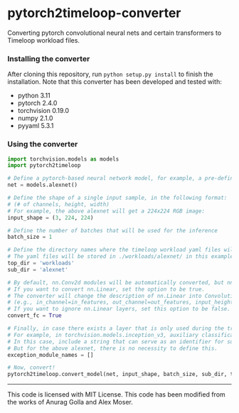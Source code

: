 # pytorch2timeloop-converter

Converting pytorch convolutional neural nets and certain transformers to Timeloop workload files.

### Installing the converter
After cloning this repository, run `python setup.py install` to finish the installation. Note that this converter has been developed and tested with: 

- python 3.11
- pytorch 2.4.0
- torchvision 0.19.0
- numpy 2.1.0
- pyyaml 5.3.1

### Using the converter
```python
import torchvision.models as models
import pytorch2timeloop

# Define a pytorch-based neural network model, for example, a pre-defined alexnet from torchvision.
net = models.alexnet()

# Define the shape of a single input sample, in the following format:
# (# of channels, height, width)
# For example, the above alexnet will get a 224x224 RGB image:
input_shape = (3, 224, 224)

# Define the number of batches that will be used for the inference
batch_size = 1

# Define the directory names where the timeloop workload yaml files will be stored.
# The yaml files will be stored in ./workloads/alexnet/ in this example.
top_dir = 'workloads'
sub_dir = 'alexnet'

# By default, nn.Conv2d modules will be automatically converted, but nn.Linear modules will be ignored.
# If you want to convert nn.Linear, set the option to be true.
# The converter will change the description of nn.Linear into Convolution-like layer.
# (e.g., in_channel=in_features, out_channel=out_features, input_height=1, input_width=1, filter size = 1x1, stride = 1x1, padding = 0x0)
# If you want to ignore nn.Linear layers, set this option to be false. 
convert_fc = True

# Finally, in case there exists a layer that is only used during the training phase, define an identifier for a such layer. 
# For example, in torchvision.models.inception_v3, auxiliary classification layers are not used during the inference (e.g., InceptionAux).
# In this case, include a string that can serve as an identifier for such layers (e.g., 'Aux') in exception_module_names.
# But for the above alexnet, there is no necessity to define this. 
exception_module_names = []

# Now, convert!
pytorch2timeloop.convert_model(net, input_shape, batch_size, sub_dir, top_dir, convert_fc, exception_module_names)
```

---

This code is licensed with MIT License. This code has been modified from the works of Anurag Golla and Alex Moser.


